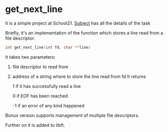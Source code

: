 # get_next_line
It is a simple project at School21. [Subject](gnl.pdf) has all the details of the task

Briefly, it's an implementation of the function which stores a line read from a file descriptor.
```c
int get_next_line(int fd, char **line)
```
It takes two parameters:
1) file descriptor to read from
2) address of a string where to store the line read from fd
   It returns
   
   1 if it has successfully read a line
   
   0 if EOF has been reached
   
   -1 if an error of any kind happened

Bonus version supports management of multiple file descriptors.

Further on it is added to libft.
